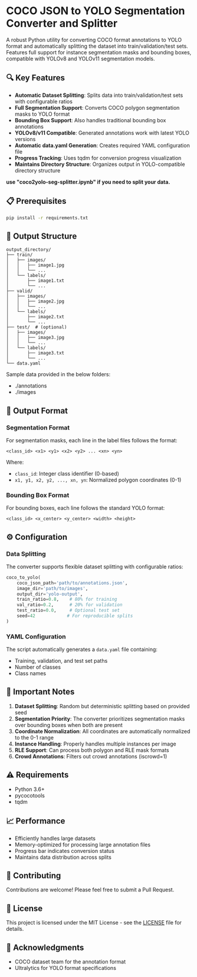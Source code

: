 # COCO JSON to YOLO Segmentation Converter and Splitter

A robust Python utility for converting COCO format annotations to YOLO format and automatically splitting the dataset into train/validation/test sets. Features full support for instance segmentation masks and bounding boxes, compatible with YOLOv8 and YOLOv11 segmentation models.

## 🔍 Key Features

- **Automatic Dataset Splitting**: Splits data into train/validation/test sets with configurable ratios
- **Full Segmentation Support**: Converts COCO polygon segmentation masks to YOLO format
- **Bounding Box Support**: Also handles traditional bounding box annotations
- **YOLOv8/v11 Compatible**: Generated annotations work with latest YOLO versions
- **Automatic data.yaml Generation**: Creates required YAML configuration file
- **Progress Tracking**: Uses tqdm for conversion progress visualization
- **Maintains Directory Structure**: Organizes output in YOLO-compatible directory structure


**use "coco2yolo-seg-splitter.ipynb" if you need to split your data.**

## 📋 Prerequisites

```bash
pip install -r requirements.txt
```

## 📁 Output Structure

```
output_directory/
├── train/
│   ├── images/
│   │   ├── image1.jpg
│   │   └── ...
│   └── labels/
│       ├── image1.txt
│       └── ...
├── valid/
│   ├── images/
│   │   ├── image2.jpg
│   │   └── ...
│   └── labels/
│       ├── image2.txt
│       └── ...
├── test/  # (optional)
│   ├── images/
│   │   ├── image3.jpg
│   │   └── ...
│   └── labels/
│       ├── image3.txt
│       └── ...
└── data.yaml
```

Sample data provided in the below folders:
- ./annotations
- ./images

## 📝 Output Format

### Segmentation Format
For segmentation masks, each line in the label files follows the format:
```
<class_id> <x1> <y1> <x2> <y2> ... <xn> <yn>
```
Where:
- `class_id`: Integer class identifier (0-based)
- `x1, y1, x2, y2, ..., xn, yn`: Normalized polygon coordinates (0-1)

### Bounding Box Format
For bounding boxes, each line follows the standard YOLO format:
```
<class_id> <x_center> <y_center> <width> <height>
```

## ⚙️ Configuration

### Data Splitting
The converter supports flexible dataset splitting with configurable ratios:
```python
coco_to_yolo(
    coco_json_path='path/to/annotations.json',
    image_dir='path/to/images',
    output_dir='yolo-output',
    train_ratio=0.8,    # 80% for training
    val_ratio=0.2,      # 20% for validation
    test_ratio=0.0,     # Optional test set
    seed=42            # For reproducible splits
)
```

### YAML Configuration
The script automatically generates a `data.yaml` file containing:
- Training, validation, and test set paths
- Number of classes
- Class names

## 🔰 Important Notes

1. **Dataset Splitting**: Random but deterministic splitting based on provided seed
2. **Segmentation Priority**: The converter prioritizes segmentation masks over bounding boxes when both are present
3. **Coordinate Normalization**: All coordinates are automatically normalized to the 0-1 range
4. **Instance Handling**: Properly handles multiple instances per image
5. **RLE Support**: Can process both polygon and RLE mask formats
6. **Crowd Annotations**: Filters out crowd annotations (iscrowd=1)

## ⚠️ Requirements

- Python 3.6+
- pycocotools
- tqdm

## 📈 Performance

- Efficiently handles large datasets
- Memory-optimized for processing large annotation files
- Progress bar indicates conversion status
- Maintains data distribution across splits

## 🤝 Contributing

Contributions are welcome! Please feel free to submit a Pull Request.

## 📄 License

This project is licensed under the MIT License - see the [LICENSE](LICENSE) file for details.

## 🙏 Acknowledgments

- COCO dataset team for the annotation format
- Ultralytics for YOLO format specifications
